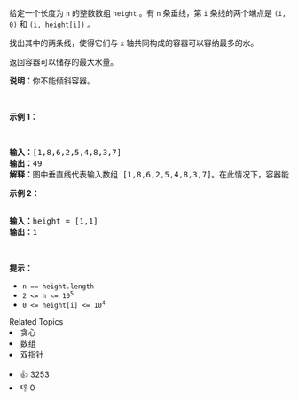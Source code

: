<p>给定一个长度为 <code>n</code> 的整数数组&nbsp;<code>height</code>&nbsp;。有&nbsp;<code>n</code>&nbsp;条垂线，第 <code>i</code> 条线的两个端点是&nbsp;<code>(i, 0)</code>&nbsp;和&nbsp;<code>(i, height[i])</code>&nbsp;。</p>  

<p>找出其中的两条线，使得它们与&nbsp;<code>x</code>&nbsp;轴共同构成的容器可以容纳最多的水。</p>  

<p>返回容器可以储存的最大水量。</p>  

<p><strong>说明：</strong>你不能倾斜容器。</p>  

<p>&nbsp;</p>  

<p><strong>示例 1：</strong></p>  

<p><img alt="" src="https://aliyun-lc-upload.oss-cn-hangzhou.aliyuncs.com/aliyun-lc-upload/uploads/2018/07/25/question_11.jpg" /></p>  

<pre>  
<strong>输入：</strong>[1,8,6,2,5,4,8,3,7]  
<strong>输出：</strong>49   
<strong>解释：</strong>图中垂直线代表输入数组 [1,8,6,2,5,4,8,3,7]。在此情况下，容器能够容纳水（表示为蓝色部分）的最大值为&nbsp;49。</pre>  

<p><strong>示例 2：</strong></p>  

<pre>  
<strong>输入：</strong>height = [1,1]  
<strong>输出：</strong>1  
</pre>  

<p>&nbsp;</p>  

<p><strong>提示：</strong></p>  

<ul>  
   <li><code>n == height.length</code></li>  
   <li><code>2 &lt;= n &lt;= 10<sup>5</sup></code></li>  
   <li><code>0 &lt;= height[i] &lt;= 10<sup>4</sup></code></li>  
</ul>  
<div><div>Related Topics</div><div><li>贪心</li><li>数组</li><li>双指针</li></div></div><br><div><li>👍 3253</li><li>👎 0</li></div>